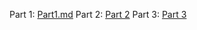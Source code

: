 Part 1: [Part1.md](Part1/Part1.md)
Part 2: [Part 2](Part2/Part2.md)
Part 3: [Part 3](Part3/Part3.md)